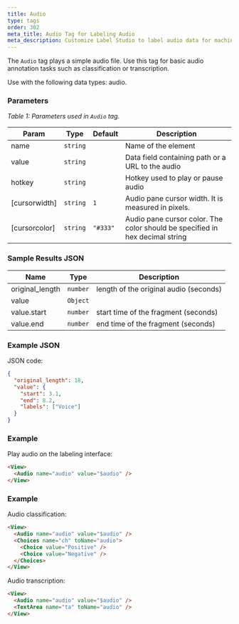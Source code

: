 ```yaml
---
title: Audio
type: tags
order: 302
meta_title: Audio Tag for Labeling Audio
meta_description: Customize Label Studio to label audio data for machine learning and data science projects.
---
```


The `Audio` tag plays a simple audio file. Use this tag for basic audio annotation tasks such as classification or transcription.

Use with the following data types: audio.

### Parameters
<i> Table 1: Parameters used in `Audio` tag. </i>

| Param | Type | Default | Description |
| --- | --- | --- | --- |
| name | <code>string</code> |  | Name of the element |
| value | <code>string</code> |  | Data field containing path or a URL to the audio |
| hotkey | <code>string</code> |  | Hotkey used to play or pause audio |
| [cursorwidth] | <code>string</code> | <code>1</code> | Audio pane cursor width. It is measured in pixels. |
| [cursorcolor] | <code>string</code> | <code>&quot;#333&quot;</code> | Audio pane cursor color. The color should be specified in hex decimal string |


### Sample Results JSON

| Name | Type | Description |
| --- | --- | --- |
| original_length | <code>number</code> | length of the original audio (seconds) |
| value | <code>Object</code> |  |
| value.start | <code>number</code> | start time of the fragment (seconds) |
| value.end | <code>number</code> | end time of the fragment (seconds) |

### Example JSON
JSON code:
```json
{
  "original_length": 18,
  "value": {
    "start": 3.1,
    "end": 8.2,
    "labels": ["Voice"]
  }
}
```

### Example
Play audio on the labeling interface:

```html
<View>
  <Audio name="audio" value="$audio" />
</View>
```

### Example
Audio classification:

```html
<View>
  <Audio name="audio" value="$audio" />
  <Choices name="ch" toName="audio">
    <Choice value="Positive" />
    <Choice value="Negative" />
  </Choices>
</View>
```

Audio transcription:

```html
<View>
  <Audio name="audio" value="$audio" />
  <TextArea name="ta" toName="audio" />
</View>
```
